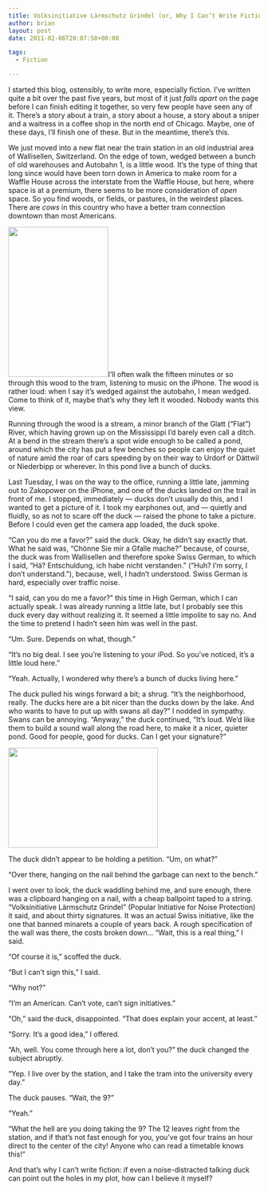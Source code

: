 ```yaml
---
title: Volksinitiative Lärmschutz Grindel (or, Why I Can’t Write Fiction)
author: brian
layout: post
date: 2011-02-06T20:07:58+00:00

tags:
  - Fiction

---
```

I started this blog, ostensibly, to write more, especially fiction. I&#8217;ve written quite a bit over the past five years, but most of it just _falls apart_ on the page before I can finish editing it together, so very few people have seen any of it. There&#8217;s a story about a train, a story about a house, a story about a sniper and a waitress in a coffee shop in the north end of Chicago. Maybe, one of these days, I&#8217;ll finish one of these. But in the meantime, there&#8217;s this.

<!--more-->

We just moved into a new flat near the train station in an old industrial area of Wallisellen, Switzerland. On the edge of town, wedged between a bunch of old warehouses and Autobahn 1, is a little wood. It&#8217;s the type of thing that long since would have been torn down in America to make room for a Waffle House across the interstate from the Waffle House, but here, where space is at a premium, there seems to be more consideration of _open_ space. So you find woods, or fields, or pastures, in the weirdest places. There are _cows_ in this country who have a better tram connection downtown than most Americans.

[<img class="alignleft size-medium wp-image-101" title="IMG_3426" src="http://trammell.ch/wp-content/uploads/2011/02/IMG_3426-200x300.jpg" alt="" width="200" height="300" srcset="/wp/2011/02/IMG_3426-200x300.jpg 200w, /wp/2011/02/IMG_3426.jpg 427w" sizes="(max-width: 200px) 100vw, 200px" />][1]I&#8217;ll often walk the fifteen minutes or so through this wood to the tram, listening to music on the iPhone. The wood is rather loud: when I say it&#8217;s wedged against the autobahn, I mean wedged. Come to think of it, maybe that&#8217;s why they left it wooded. Nobody wants this view.

Running through the wood is a stream, a minor branch of the Glatt (&#8220;Flat&#8221;) River, which having grown up on the Mississippi I&#8217;d barely even call a ditch. At a bend in the stream there&#8217;s a spot wide enough to be called a pond, around which the city has put a few benches so people can enjoy the quiet of nature amid the roar of cars speeding by on their way to Urdorf or Dättwil or Niederbipp or wherever. In this pond live a bunch of ducks.

Last Tuesday, I was on the way to the office, running a little late, jamming out to Zakopower on the iPhone, and one of the ducks landed on the trail in front of me. I stopped, immediately — ducks don&#8217;t usually do this, and I wanted to get a picture of it. I took my earphones out, and — quietly and fluidly, so as not to scare off the duck — raised the phone to take a picture. Before I could even get the camera app loaded, the duck spoke.

&#8220;Can you do me a favor?&#8221; said the duck. Okay, he didn&#8217;t say exactly that. What he said was, &#8220;Chönne Sie mir a Gfalle mache?&#8221; because, of course, the duck was from Wallisellen and therefore spoke Swiss German, to which I said, &#8220;Hä? Entschuldung, ich habe nicht verstanden.&#8221; (&#8220;Huh? I&#8217;m sorry, I don&#8217;t understand.&#8221;), because, well, I hadn&#8217;t understood. Swiss German is hard, especially over traffic noise.

&#8220;I said, can you do me a favor?&#8221; this time in High German, which I can actually speak. I was already running a little late, but I probably see this duck every day without realizing it. It seemed a little impolite to say no. And the time to pretend I hadn&#8217;t seen him was well in the past.

&#8220;Um. Sure. Depends on what, though.&#8221;

&#8220;It&#8217;s no big deal. I see you&#8217;re listening to your iPod. So you&#8217;ve noticed, it&#8217;s a little loud here.&#8221;

&#8220;Yeah. Actually, I wondered why there&#8217;s a bunch of ducks living here.&#8221;

The duck pulled his wings forward a bit; a shrug. &#8220;It&#8217;s the neighborhood, really. The ducks here are a bit nicer than the ducks down by the lake. And who wants to have to put up with swans all day?&#8221; I nodded in sympathy. Swans can be annoying. &#8220;Anyway,&#8221; the duck continued, &#8220;It&#8217;s loud. We&#8217;d like them to build a sound wall along the road here, to make it a nicer, quieter pond. Good for people, good for ducks. Can I get your signature?&#8221;

[<img class="alignright size-medium wp-image-102" title="IMG_3475" src="http://trammell.ch/wp-content/uploads/2011/02/IMG_3475-300x200.jpg" alt="" width="300" height="200" srcset="/wp/2011/02/IMG_3475-300x200.jpg 300w, /wp/2011/02/IMG_3475.jpg 640w" sizes="(max-width: 300px) 100vw, 300px" />][2]

The duck didn&#8217;t appear to be holding a petition. &#8220;Um, on what?&#8221;

&#8220;Over there, hanging on the nail behind the garbage can next to the bench.&#8221;

I went over to look, the duck waddling behind me, and sure enough, there was a clipboard hanging on a nail, with a cheap ballpoint taped to a string. &#8220;Volksinitiative Lärmschutz Grindel&#8221; (Popular Initiative for Noise Protection) it said, and about thirty signatures. It was an actual Swiss initiative, like the one that banned minarets a couple of years back. A rough specification of the wall was there, the costs broken down&#8230; &#8220;Wait, this is a real thing,&#8221; I said.

&#8220;Of course it is,&#8221; scoffed the duck.

&#8220;But I can&#8217;t sign this,&#8221; I said.

&#8220;Why not?&#8221;

&#8220;I&#8217;m an American. Can&#8217;t vote, can&#8217;t sign initiatives.&#8221;

&#8220;Oh,&#8221; said the duck, disappointed. &#8220;That does explain your accent, at least.&#8221;

&#8220;Sorry. It&#8217;s a good idea,&#8221; I offered.

&#8220;Ah, well. You come through here a lot, don&#8217;t you?&#8221; the duck changed the subject abruptly.

&#8220;Yep. I live over by the station, and I take the tram into the university every day.&#8221;

The duck pauses. &#8220;Wait, the 9?&#8221;

&#8220;Yeah.&#8221;

&#8220;What the hell are you doing taking the 9? The 12 leaves right from the station, and if that&#8217;s not fast enough for you, you&#8217;ve got four trains an hour direct to the center of the city! Anyone who can read a timetable knows this!&#8221;

And that&#8217;s why I can&#8217;t write fiction: if even a noise-distracted talking duck can point out the holes in my plot, how can I believe it myself?

 [1]: http://trammell.ch/wp-content/uploads/2011/02/IMG_3426.jpg
 [2]: http://trammell.ch/wp-content/uploads/2011/02/IMG_3475.jpg